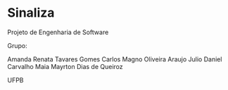 # Sinaliza
Projeto de Engenharia de Software

Grupo:

Amanda Renata Tavares Gomes
Carlos Magno Oliveira Araujo 
Julio Daniel Carvalho Maia
Mayrton Dias de Queiroz

UFPB
